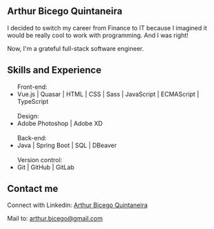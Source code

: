 ## Arthur Bicego Quintaneira

I decided to switch my career from Finance to IT because I imagined it would be really cool to work with programming. And I was right!

Now, I'm a grateful full-stack software engineer.

## Skills and Experience

<ul>
Front-end:
  <li>Vue.js | Quasar | HTML | CSS | Sass | JavaScript | ECMAScript | TypeScript </li>
<br>
Design:
  <li>Adobe Photoshop |  Adobe XD </li>
<br>
Back-end:
  <li>Java | Spring Boot | SQL | DBeaver </li>
<br>
Version control:
  <li>Git | GitHub | GitLab </li>
</ul>

## Contact me

Connect with Linkedin:
<a href="https://www.linkedin.com/in/arthurbicego/" target="_blank">
Arthur Bicego Quintaneira
</a>

Mail to:
<a href="mailto:arthur.bicego@gmail.com" target="_blank">
arthur.bicego@gmail.com
</a>
